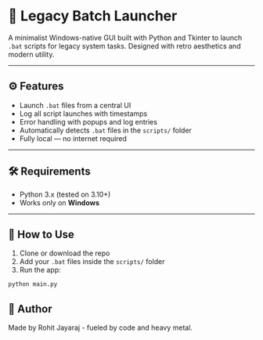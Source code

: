 # 🖤 Legacy Batch Launcher

A minimalist Windows-native GUI built with Python and Tkinter to launch `.bat` scripts for legacy system tasks. Designed with retro aesthetics and modern utility.

---

## ⚙️ Features

- Launch `.bat` files from a central UI
- Log all script launches with timestamps
- Error handling with popups and log entries
- Automatically detects `.bat` files in the `scripts/` folder
- Fully local — no internet required

---

## 🛠 Requirements

- Python 3.x (tested on 3.10+)
- Works only on **Windows**

---

## 🚀 How to Use

1. Clone or download the repo
2. Add your `.bat` files inside the `scripts/` folder
3. Run the app:

```bash
python main.py
```

## 🤘 Author
Made by Rohit Jayaraj - fueled by code and heavy metal.
